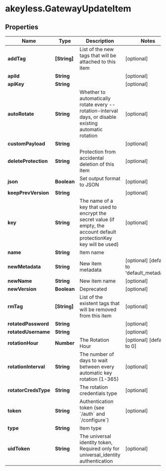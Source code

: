 # akeyless.GatewayUpdateItem

## Properties

Name | Type | Description | Notes
------------ | ------------- | ------------- | -------------
**addTag** | **[String]** | List of the new tags that will be attached to this item | [optional] 
**apiId** | **String** |  | [optional] 
**apiKey** | **String** |  | [optional] 
**autoRotate** | **String** | Whether to automatically rotate every --rotation-interval days, or disable existing automatic rotation | [optional] 
**customPayload** | **String** |  | [optional] 
**deleteProtection** | **String** | Protection from accidental deletion of this item | [optional] 
**json** | **Boolean** | Set output format to JSON | [optional] 
**keepPrevVersion** | **String** |  | [optional] 
**key** | **String** | The name of a key that used to encrypt the secret value (if empty, the account default protectionKey key will be used) | [optional] 
**name** | **String** | Item name | 
**newMetadata** | **String** | New item metadata | [optional] [default to &#39;default_metadata&#39;]
**newName** | **String** | New item name | [optional] 
**newVersion** | **Boolean** | Deprecated | [optional] 
**rmTag** | **[String]** | List of the existent tags that will be removed from this item | [optional] 
**rotatedPassword** | **String** |  | [optional] 
**rotatedUsername** | **String** |  | [optional] 
**rotationHour** | **Number** | The Rotation Hour | [optional] [default to 0]
**rotationInterval** | **String** | The number of days to wait between every automatic key rotation (1-365) | [optional] 
**rotatorCredsType** | **String** | The rotation credentials type | [optional] 
**token** | **String** | Authentication token (see &#x60;/auth&#x60; and &#x60;/configure&#x60;) | [optional] 
**type** | **String** | Item type | 
**uidToken** | **String** | The universal identity token, Required only for universal_identity authentication | [optional] 


